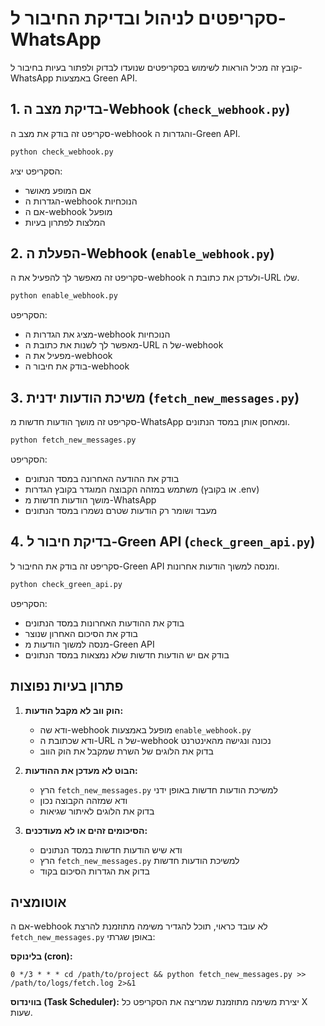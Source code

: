 # סקריפטים לניהול ובדיקת החיבור ל-WhatsApp

קובץ זה מכיל הוראות לשימוש בסקריפטים שנועדו לבדוק ולפתור בעיות בחיבור ל-WhatsApp באמצעות Green API.

## 1. בדיקת מצב ה-Webhook (`check_webhook.py`)

סקריפט זה בודק את מצב ה-webhook והגדרות ה-Green API.

```bash
python check_webhook.py
```

הסקריפט יציג:
- אם המופע מאושר
- הגדרות ה-webhook הנוכחיות
- אם ה-webhook מופעל
- המלצות לפתרון בעיות

## 2. הפעלת ה-Webhook (`enable_webhook.py`)

סקריפט זה מאפשר לך להפעיל את ה-webhook ולעדכן את כתובת ה-URL שלו.

```bash
python enable_webhook.py
```

הסקריפט:
- מציג את הגדרות ה-webhook הנוכחיות
- מאפשר לך לשנות את כתובת ה-URL של ה-webhook
- מפעיל את ה-webhook
- בודק את חיבור ה-webhook

## 3. משיכת הודעות ידנית (`fetch_new_messages.py`)

סקריפט זה מושך הודעות חדשות מ-WhatsApp ומאחסן אותן במסד הנתונים.

```bash
python fetch_new_messages.py
```

הסקריפט:
- בודק את ההודעה האחרונה במסד הנתונים
- משתמש במזהה הקבוצה המוגדר בקובץ הגדרות (או בקובץ .env)
- מושך הודעות חדשות מ-WhatsApp
- מעבד ושומר רק הודעות שטרם נשמרו במסד הנתונים

## 4. בדיקת חיבור ל-Green API (`check_green_api.py`)

סקריפט זה בודק את החיבור ל-Green API ומנסה למשוך הודעות אחרונות.

```bash
python check_green_api.py
```

הסקריפט:
- בודק את ההודעות האחרונות במסד הנתונים
- בודק את הסיכום האחרון שנוצר
- מנסה למשוך הודעות מ-Green API
- בודק אם יש הודעות חדשות שלא נמצאות במסד הנתונים

## פתרון בעיות נפוצות

1. **הוק ווב לא מקבל הודעות:**
   - ודא שה-webhook מופעל באמצעות `enable_webhook.py`
   - ודא שכתובת ה-URL של ה-webhook נכונה ונגישה מהאינטרנט
   - בדוק את הלוגים של השרת שמקבל את הוק הווב

2. **הבוט לא מעדכן את ההודעות:**
   - הרץ `fetch_new_messages.py` למשיכת הודעות חדשות באופן ידני
   - ודא שמזהה הקבוצה נכון
   - בדוק את הלוגים לאיתור שגיאות

3. **הסיכומים זהים או לא מעודכנים:**
   - ודא שיש הודעות חדשות במסד הנתונים
   - הרץ `fetch_new_messages.py` למשיכת הודעות חדשות
   - בדוק את הגדרות הסיכום בקוד

## אוטומציה

אם ה-webhook לא עובד כראוי, תוכל להגדיר משימה מתוזמנת להרצת `fetch_new_messages.py` באופן שגרתי:

**בלינוקס (cron):**
```
0 */3 * * * cd /path/to/project && python fetch_new_messages.py >> /path/to/logs/fetch.log 2>&1
```

**בווינדוס (Task Scheduler):**
יצירת משימה מתוזמנת שמריצה את הסקריפט כל X שעות. 